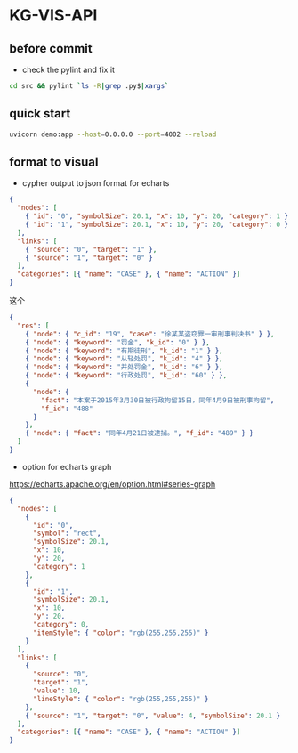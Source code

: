 # KG-VIS-API

## before commit

- check the pylint and fix it
```bash
cd src && pylint `ls -R|grep .py$|xargs`
```

## quick start

```bash
uvicorn demo:app --host=0.0.0.0 --port=4002 --reload
```

## format to visual

- cypher output to json format for echarts

```json
{
  "nodes": [
    { "id": "0", "symbolSize": 20.1, "x": 10, "y": 20, "category": 1 },
    { "id": "1", "symbolSize": 20.1, "x": 10, "y": 20, "category": 0 }
  ],
  "links": [
    { "source": "0", "target": "1" },
    { "source": "1", "target": "0" }
  ],
  "categories": [{ "name": "CASE" }, { "name": "ACTION" }]
}
```

这个

```json
{
  "res": [
    { "node": { "c_id": "19", "case": "徐某某盗窃罪一审刑事判决书" } },
    { "node": { "keyword": "罚金", "k_id": "0" } },
    { "node": { "keyword": "有期徒刑", "k_id": "1" } },
    { "node": { "keyword": "从轻处罚", "k_id": "4" } },
    { "node": { "keyword": "并处罚金", "k_id": "6" } },
    { "node": { "keyword": "行政处罚", "k_id": "60" } },
    {
      "node": {
        "fact": "本案于2015年3月30日被行政拘留15日，同年4月9日被刑事拘留",
        "f_id": "488"
      }
    },
    { "node": { "fact": "同年4月21日被逮捕。", "f_id": "489" } }
  ]
}
```

- option for echarts graph

https://echarts.apache.org/en/option.html#series-graph

```json
{
  "nodes": [
    {
      "id": "0",
      "symbol": "rect",
      "symbolSize": 20.1,
      "x": 10,
      "y": 20,
      "category": 1
    },
    {
      "id": "1",
      "symbolSize": 20.1,
      "x": 10,
      "y": 20,
      "category": 0,
      "itemStyle": { "color": "rgb(255,255,255)" }
    }
  ],
  "links": [
    {
      "source": "0",
      "target": "1",
      "value": 10,
      "lineStyle": { "color": "rgb(255,255,255)" }
    },
    { "source": "1", "target": "0", "value": 4, "symbolSize": 20.1 }
  ],
  "categories": [{ "name": "CASE" }, { "name": "ACTION" }]
}
```
